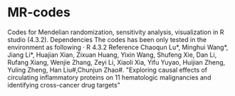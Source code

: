 # MR-codes
Codes for Mendelian randomization, sensitivity analysis, visualization in R studio (4.3.2).
Dependencies
The codes has been only tested in the environment as following
· R 4.3.2
Reference
Chaoqun Lu*, Minghui Wang*, Jiang Li*, Huajian Xian, Zixuan Huang, Yixin Wang, Shufeng Xie, Dan Li, Rufang Xiang, Wenjie Zhang, Zeyi Li, Xiaoli Xia, Yifu Yuyao, Huijian Zheng, Yuling Zheng, Han Liu#,Chunjun Zhao#. "Exploring causal effects of circulating inflammatory proteins on 11 hematologic malignancies and identifying cross-cancer drug targets"
